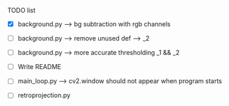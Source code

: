TODO list

- [x] background.py --> bg subtraction with rgb channels
- [ ] background.py --> remove unused def --> _2
- [ ] background.py --> more accurate thresholding _1 && _2

- [ ] Write README
- [ ] main_loop.py --> cv2.window should not appear when program starts
- [ ] retroprojection.py 